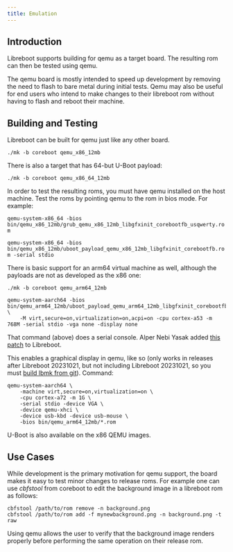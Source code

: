 ```yaml
---
title: Emulation
---
```


## Introduction

Libreboot supports building for qemu as a target board.
The resulting rom can then be tested using qemu.

The qemu board is mostly intended to speed up development by removing the need to flash to bare metal during initial tests.
Qemu may also be useful for end users who intend to make changes to their libreboot rom without having to flash and reboot their machine.

## Building and Testing

Libreboot can be built for qemu just like any other board.

	./mk -b coreboot qemu_x86_12mb

There is also a target that has 64-but U-Boot payload:

	./mk -b coreboot qemu_x86_64_12mb

In order to test the resulting roms, you must have qemu installed on the host machine.
Test the roms by pointing qemu to the rom in bios mode.
For example:

`qemu-system-x86_64 -bios bin/qemu_x86_12mb/grub_qemu_x86_12mb_libgfxinit_corebootfb_usqwerty.rom`

`qemu-system-x86_64 -bios bin/qemu_x86_12mb/uboot_payload_qemu_x86_12mb_libgfxinit_corebootfb.rom -serial stdio`

There is basic support for an arm64 virtual machine as well, although the payloads are not as developed as the x86 one:

	./mk -b coreboot qemu_arm64_12mb

```
qemu-system-aarch64 -bios bin/qemu_arm64_12mb/uboot_payload_qemu_arm64_12mb_libgfxinit_corebootfb.rom \
	-M virt,secure=on,virtualization=on,acpi=on -cpu cortex-a53 -m 768M -serial stdio -vga none -display none
```

That command (above) does a serial console. Alper Nebi Yasak added [this
patch](https://browse.libreboot.org/lbmk.git/commit/?id=444f2899e69e9b84fd5428625aa04b00c1341804)
to Libreboot.

This enables a graphical display in qemu, like so (only works in releases
after Libreboot 20231021, but not including Libreboot 20231021, so you
must [build lbmk from git](../build/)). Command:

```
qemu-system-aarch64 \
    -machine virt,secure=on,virtualization=on \
    -cpu cortex-a72 -m 1G \
    -serial stdio -device VGA \
    -device qemu-xhci \
    -device usb-kbd -device usb-mouse \
    -bios bin/qemu_arm64_12mb/*.rom
```

U-Boot is also available on the x86 QEMU images.

## Use Cases

While development is the primary motivation for qemu support, the board makes it easy to test minor changes to release roms.
For example one can use *cbfstool* from coreboot to edit the background image in a libreboot rom as follows:

```
cbfstool /path/to/rom remove -n background.png
cbfstool /path/to/rom add -f mynewbackground.png -n background.png -t raw
```

Using qemu allows the user to verify that the background image renders properly before performing the same operation on their release rom.
